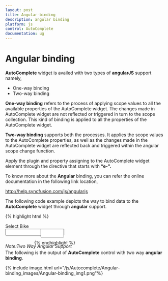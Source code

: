 ```yaml
---
layout: post
title: Angular-binding
description: angular binding
platform: js
control: AutoComplete
documentation: ug
---
```


# Angular binding

**AutoComplete** widget is availed with two types of **angularJS** support namely, 

* One-way binding
* Two-way binding 

**One-way binding** refers to the process of applying scope values to all the available properties of the AutoComplete widget. The changes made in AutoComplete widget are not reflected or triggered in turn to the scope collection. This kind of binding is applied to all the properties of the AutoComplete widget.

**Two-way binding** supports both the processes. It applies the scope values to the AutoComplete properties, as well as the changes made in the AutoComplete widget are reflected back and triggered within the angular scope change function.

Apply the plugin and property assigning to the AutoComplete widget element through the directive that starts with **“e-“.**

To know more about the **Angular** binding, you can refer the online documentation in the following link location,

<http://help.syncfusion.com/js/angularjs>

The following code example depicts the way to bind data to the **AutoComplete** widget through **angular** support.

{% highlight html %}

<!doctype html>
<html lang="en" ng-app="syncApp">
   <head>
      <meta charset="utf-8">
      <title>Essential Studio for JavaScript : AutoComplete - Angular support</title>
      <meta name="viewport" content="width=device-width, initial-scale=1.0" 
         charset="utf-8"  />
      <!--scripts-->
      <link href="http://cdn.syncfusion.com/{{ site.releaseversion }}/js/web/flat-azure/ej.web.all.min.css" rel="stylesheet" />
      <script src="http://cdn.syncfusion.com/js/assets/external/jquery-1.10.2.min.js"></script>
      <script src="http://cdn.syncfusion.com/js/assets/external/jquery.globalize.min.js"> </script>
      <script src="http://cdn.syncfusion.com/js/assets/external/jquery.easing.1.3.min.js"></script>
      <script src="http://cdn.syncfusion.com/js/assets/external/angular.min.js "> </script>
      <script src="http://cdn.syncfusion.com/{{ site.releaseversion }}/js/web/ej.web.all.min.js"></script>
      <script src="http://cdn.syncfusion.com/{{ site.releaseversion }}/js/ej.widget.angular.min.js"></script>
   </head>
   <body ng-controller="AutocompleteCtrl">
      <div class="content-container-fluid">
         <div class="row">
            <div class="cols-sample-area">
               <div class="" style="width: 40%;height:38px;">
                  <span style="display:block">Select Bike</span>					
                  <div id="control" style="float: left;width:45%">
                     <input type="text" ej-autocomplete e-datasource="dataList" e-value="setValue" />
                     <h6><span style="font-style: italic; font-weight: normal; position: absolute; margin-top: 5px;">Note:Two Way Angular Support</span></h6>
                  </div>
                  <div id="binding" style="float: right;width:45%">
                     <input type="text" name="AutoComplete" class="input ejinputtext" ng-model="setValue" />
                  </div>
               </div>
            </div>
         </div>
      </div>
      <script type="text/javascript">	
         var carList = [
              "Audi S6", "Austin-Healey", "Alfa Romeo", "Aston Martin",
              "BMW 7 ", "Bentley Mulsanne", "Bugatti Veyron",
              "Chevrolet Camaro", "Cadillac ",
              "Duesenberg J ", "Dodge Sprinter",
              "Elantra", "Excavator",
              "Ford Boss 302", "Ferrari 360", "Ford Thunderbird ",
              "GAZ Siber",
              "Honda S2000", "Hyundai Santro",
              "Isuzu Swift", "Infiniti Skyline",
              "Jaguar XJS",
              "Kia Sedona EX", "Koenigsegg Agera",
              "Lotus Esprit", "Lamborghini Diablo ",
              "Mercedes-Benz ", "Mercury Coupe", "Maruti Alto 800",
              "Nissan Qashqai",
              "Oldsmobile S98", "Opel Superboss",
              "Porsche 356 ", "Pontiac Sunbird",
              "Scion SRS/SC/SD", "Saab Sportcombi", "Subaru Sambar", "Suzuki Swift",
              "Triumph Spitfire ", "Toyota 2000GT",
              "Volvo P1800", "Volkswagen Shirako"
         ];	
         angular.module('syncApp', ['ejangular'])
         .controller('AutocompleteCtrl', function ($scope) {
         $scope.setValue = "Dodge Sprinter";
         $scope.dataList = carList;
         });
      </script>
      <style type="text/css">
         .control {
               margin-top: 10px;
         }
         .input
         {
               height:27px;
               text-indent: 10px;
               width:81%;
         }
      </style>
   </body>
</html>

{% endhighlight %}



The following is the output of **AutoComplete** control with two way **angular binding**.

{% include image.html url="/js/Autocomplete/Angular-binding_images/Angular-binding_img1.png"%}

